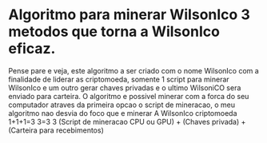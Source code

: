 # Algoritmo para minerar WilsonIco 3 metodos que torna a WilsonIco eficaz.
Pense pare e veja, este algoritmo a ser criado com o nome WilsonIco com a finalidade de liderar as criptomoeda, somente 1 script para minerar WilsonIco e um outro gerar chaves privadas e o ultimo WilsoniCO sera enviado para carteira. O algoritmo e possivel minerar com a forca do seu computador atraves da primeira opcao o script de mineracao, o meu algoritmo nao desvia do foco que e minerar A WilsonIco criptomoeda
1+1+1=3
3=3
3
(Script de mineracao CPU ou GPU)
              +
       (Chaves privada)
              +
  (Carteira para recebimentos)
                          
                         
                          
             
